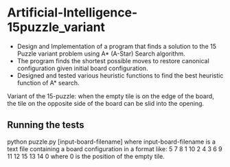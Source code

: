 # Artificial-Intelligence-15puzzle_variant
* Design and Implementation of a program that finds a solution to the 15 Puzzle variant problem using A* (A-Star) Search algorithm.
* The program finds the shortest possible moves to restore canonical configuration given initial board configuration.
* Designed and tested various heuristic functions to find the best heuristic function of A* search.

Variant of the 15-puzzle: when the empty tile is on the edge of the board, the tile on the opposite side of the board can be slid into the opening.

## Running the tests
python puzzle.py [input-board-filename]
where input-board-filename is a text file containing a board configuration in a format like:
5 7 8 1
10 2 4 3
6 9 11 12
15 13 14 0
where 0 is the position of the empty tile.
